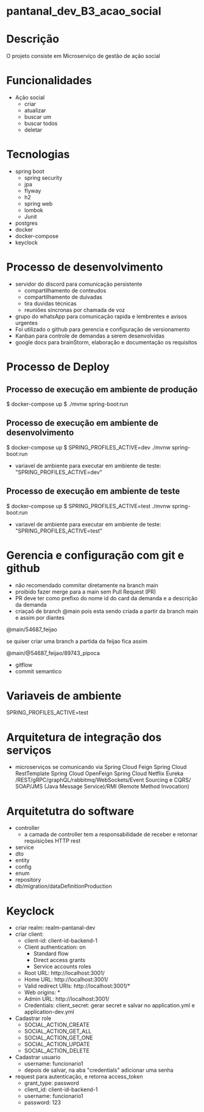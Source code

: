 # pantanal_dev_B3_acao_social

# Descrição
O projeto consiste em
Microserviço de gestão de ação social

# Funcionalidades
- Ação social
  - criar
  - atualizar
  - buscar um
  - buscar todos
  - deletar

# Tecnologias
- spring boot
  - spring security
  - jpa
  - flyway
  - h2
  - spring web
  - lombok
  - Junit
- postgres
- docker
- docker-compose
- keyclock

# Processo de desenvolvimento

- servidor do discord para comunicação persistente
  - compartilhamento de conteudos 
  - compartilhamento de duivadas
  - tira duvidas técnicas
  - reuniões sincronas por chamada de voz
- grupo do whatsApp para comunicação rapida e lembrentes e avisos urgentes
- Foi utilizado o github para gerencia e configuração de versionamento 
- Kanban para controle de demandas a serem desenvolvidas
- google docs para brainStorm, elaboração e documentação os requisitos


# Processo de Deploy
## Processo de execução em ambiente de produção
$ docker-compose up
$ ./mvnw spring-boot:run

## Processo de execução em ambiente de desenvolvimento
$ docker-compose up
$ SPRING_PROFILES_ACTIVE=dev ./mvnw spring-boot:run
- variavel de ambiente para executar em ambiente de teste: "SPRING_PROFILES_ACTIVE=dev"

## Processo de execução em ambiente de teste
$ docker-compose up
$ SPRING_PROFILES_ACTIVE=test ./mvnw spring-boot:run
- variavel de ambiente para executar em ambiente de teste: "SPRING_PROFILES_ACTIVE=test"


# Gerencia e configuração com git e github
- não recomendado commitar diretamente na branch main
- proibido fazer merge para a main sem Pull Request (PR)
- PR deve ter como prefixo do nome id do card da demanda e a descrição da demanda
- criaçaõ de branch
@main
pois esta sendo criada a partir da branch main
 e assim por diantes

@main/54687_feijao

se quiser criar uma branch a partida da feijao fica assim


@main/@54687_feijao/89743_pipoca

- gitflow
- commit semantico


# Variaveis de ambiente
SPRING_PROFILES_ACTIVE=test

# Arquitetura de integração dos serviços
- microserviços se comunicando via
  Spring Cloud Feign
  Spring Cloud RestTemplate
  Spring Cloud OpenFeign
  Spring Cloud Netflix Eureka
  /REST/gRPC/graphQL/rabbitmq/WebSockets/Event Sourcing e CQRS/ SOAP/JMS (Java Message Service)/RMI (Remote Method Invocation)

# Arquitetutra do software
- controller
  - a camada de controller tem a responsabilidade de receber e retornar requisições HTTP rest
- service
- dto
- entity
- config
- enum
- repository
- db/migration/dataDefinitionProduction

# Keyclock
- criar realm: realm-pantanal-dev
- criar client:
  - client-id: client-id-backend-1
  - Client authentication: on
    - Standard flow
    - Direct access grants
    - Service accounts roles
  - Root URL: http://localhost:3001/
  - Home URL: http://localhost:3001/
  - Valid redirect URIs: http://localhost:3001/*
  - Web origins: *
  - Admin URL: http://localhost:3001/
  - Credentials: client_secret: gerar secret e salvar no application.yml e application-dev.yml
- Cadastrar role
  - SOCIAL_ACTION_CREATE
  - SOCIAL_ACTION_GET_ALL
  - SOCIAL_ACTION_GET_ONE
  - SOCIAL_ACTION_UPDATE
  - SOCIAL_ACTION_DELETE
- Cadastrar usuario
  - username: funcionario1
  - depois de salvar, na aba "credentials" adicionar uma senha
- request para autenticação, e retorna access_token
  - grant_type: password
  - client_id: client-id-backend-1
  - username: funcionario1
  - password: 123
 
